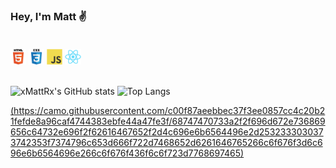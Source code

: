 

### Hey, I'm Matt ✌<br><br>
<div>
<img src="https://raw.githubusercontent.com/devicons/devicon/master/icons/html5/html5-original-wordmark.svg" width="5%" alt="HTML">
<img src="https://raw.githubusercontent.com/devicons/devicon/master/icons/css3/css3-original-wordmark.svg" width="5%" alt="CSS">
<img src="https://raw.githubusercontent.com/devicons/devicon/master/icons/javascript/javascript-original.svg" width="5%" alt="Javascript"> 
<img src="https://raw.githubusercontent.com/devicons/devicon/master/icons/react/react-original.svg" width="5%" alt="ReactJS"><br><br>
<div>

![xMattRx's GitHub stats](https://github-readme-stats.vercel.app/api?username=xMattRx&show_icons=true&theme=dark)
![Top Langs](https://github-readme-stats.vercel.app/api/top-langs/?username=xMattRx&layout=compact&theme=dark)
</div>

[(https://camo.githubusercontent.com/c00f87aeebbec37f3ee0857cc4c20b21fefde8a96caf4744383ebfe44a47fe3f/68747470733a2f2f696d672e736869656c64732e696f2f62616467652f2d4c696e6b6564496e2d2532333030373742353f7374796c653d666f722d7468652d6261646765266c6f676f3d6c696e6b6564696e266c6f676f436f6c6f723d7768697465)](https://www.linkedin.com/in/matthew-nascimento-5753246a)

